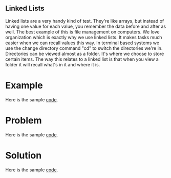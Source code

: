 ## Linked Lists
Linked lists are a very handy kind of test.  They're like arrays, but instead of having one value for each value, you remember the data before and after as well. The best example of this is file management on computers. We love organization which is exactly why we use linked lists. It makes tasks much easier when we can recall values this way. In terminal based systems we use the change directory command "cd" to switch the directories we're in. Directories can be viewed almost as a folder. It's where we choose to store certain items. The way this relates to a linked list is that when you view a folder it will recall what's in it and where it is. 

# Example
Here is the sample [code](Example/Program.cs).

# Problem
Here is the sample [code](Problem/Program.cs).

# Solution
Here is the sample [code](Solution/Program.cs).

